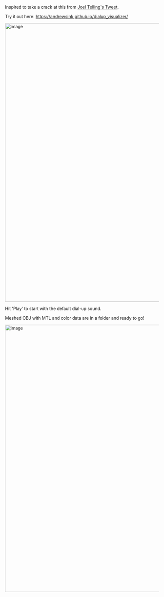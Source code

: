 Inspired to take a crack at this from [Joel Telling's Tweet](https://x.com/joeltelling/status/1954712596067885058).

Try it out here: https://andrewsink.github.io/dialup_visualizer/

<img width="1337" height="914" alt="image" src="https://github.com/user-attachments/assets/d9866dc2-db6b-4a88-a65d-7b58b900f5e5" />

Hit 'Play' to start with the default dial-up sound.

Meshed OBJ with MTL and color data are in a folder and ready to go!

<img width="1586" height="877" alt="image" src="https://github.com/user-attachments/assets/9c0a3632-3a1a-46fb-841c-a6fce809499d" />
